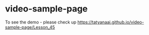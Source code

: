 # video-sample-page

To see the demo - please check up https://tatyanaai.github.io/video-sample-page/Lesson_45
